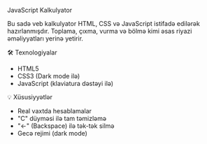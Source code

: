 JavaScript Kalkulyator

Bu sadə veb kalkulyator HTML, CSS və JavaScript istifadə edilərək hazırlanmışdır. Toplama, çıxma, vurma və bölmə kimi əsas riyazi əməliyyatları yerinə yetirir.

🛠 Texnologiyalar

- HTML5
- CSS3 (Dark mode ilə)
- JavaScript (klaviatura dəstəyi ilə)

💡 Xüsusiyyətlər

- Real vaxtda hesablamalar
- "C" düyməsi ilə tam təmizləmə
- "←" (Backspace) ilə tək-tək silmə
- Gecə rejimi (dark mode)

